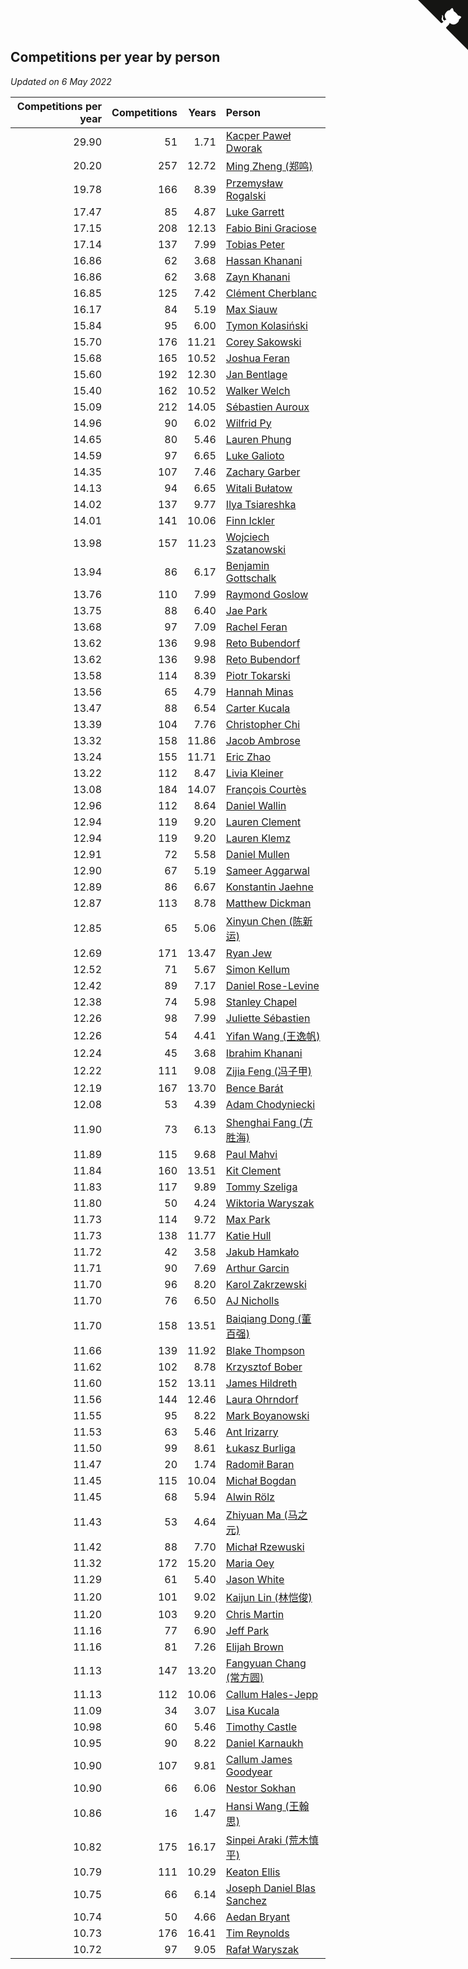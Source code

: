 ## Competitions per year by person

*Updated on  6 May 2022*

| Competitions per year | Competitions | Years | Person |
| ---: | ---: | ---: | :--- |
| 29.90 | 51 | 1.71 | [Kacper Paweł Dworak](https://www.worldcubeassociation.org/persons/2020DWOR01) |
| 20.20 | 257 | 12.72 | [Ming Zheng (郑鸣)](https://www.worldcubeassociation.org/persons/2009ZHEN11) |
| 19.78 | 166 | 8.39 | [Przemysław Rogalski](https://www.worldcubeassociation.org/persons/2013ROGA02) |
| 17.47 | 85 | 4.87 | [Luke Garrett](https://www.worldcubeassociation.org/persons/2017GARR05) |
| 17.15 | 208 | 12.13 | [Fabio Bini Graciose](https://www.worldcubeassociation.org/persons/2010GRAC02) |
| 17.14 | 137 | 7.99 | [Tobias Peter](https://www.worldcubeassociation.org/persons/2014PETE03) |
| 16.86 | 62 | 3.68 | [Hassan Khanani](https://www.worldcubeassociation.org/persons/2018KHAN26) |
| 16.86 | 62 | 3.68 | [Zayn Khanani](https://www.worldcubeassociation.org/persons/2018KHAN28) |
| 16.85 | 125 | 7.42 | [Clément Cherblanc](https://www.worldcubeassociation.org/persons/2014CHER05) |
| 16.17 | 84 | 5.19 | [Max Siauw](https://www.worldcubeassociation.org/persons/2017SIAU02) |
| 15.84 | 95 | 6.00 | [Tymon Kolasiński](https://www.worldcubeassociation.org/persons/2016KOLA02) |
| 15.70 | 176 | 11.21 | [Corey Sakowski](https://www.worldcubeassociation.org/persons/2011SAKO01) |
| 15.68 | 165 | 10.52 | [Joshua Feran](https://www.worldcubeassociation.org/persons/2011FERA01) |
| 15.60 | 192 | 12.30 | [Jan Bentlage](https://www.worldcubeassociation.org/persons/2010BENT01) |
| 15.40 | 162 | 10.52 | [Walker Welch](https://www.worldcubeassociation.org/persons/2011WELC01) |
| 15.09 | 212 | 14.05 | [Sébastien Auroux](https://www.worldcubeassociation.org/persons/2008AURO01) |
| 14.96 | 90 | 6.02 | [Wilfrid Py](https://www.worldcubeassociation.org/persons/2016PYWI01) |
| 14.65 | 80 | 5.46 | [Lauren Phung](https://www.worldcubeassociation.org/persons/2016PHUN02) |
| 14.59 | 97 | 6.65 | [Luke Galioto](https://www.worldcubeassociation.org/persons/2015GALI02) |
| 14.35 | 107 | 7.46 | [Zachary Garber](https://www.worldcubeassociation.org/persons/2014GARB01) |
| 14.13 | 94 | 6.65 | [Witali Bułatow](https://www.worldcubeassociation.org/persons/2015BUAT01) |
| 14.02 | 137 | 9.77 | [Ilya Tsiareshka](https://www.worldcubeassociation.org/persons/2012TERE01) |
| 14.01 | 141 | 10.06 | [Finn Ickler](https://www.worldcubeassociation.org/persons/2012ICKL01) |
| 13.98 | 157 | 11.23 | [Wojciech Szatanowski](https://www.worldcubeassociation.org/persons/2011SZAT01) |
| 13.94 | 86 | 6.17 | [Benjamin Gottschalk](https://www.worldcubeassociation.org/persons/2016GOTT01) |
| 13.76 | 110 | 7.99 | [Raymond Goslow](https://www.worldcubeassociation.org/persons/2014GOSL01) |
| 13.75 | 88 | 6.40 | [Jae Park](https://www.worldcubeassociation.org/persons/2015PARK24) |
| 13.68 | 97 | 7.09 | [Rachel Feran](https://www.worldcubeassociation.org/persons/2015FERA01) |
| 13.62 | 136 | 9.98 | [Reto Bubendorf](https://www.worldcubeassociation.org/persons/2012BUBE01) |
| 13.62 | 136 | 9.98 | [Reto Bubendorf](https://www.worldcubeassociation.org/persons/2012BUBE01) |
| 13.58 | 114 | 8.39 | [Piotr Tokarski](https://www.worldcubeassociation.org/persons/2013TOKA01) |
| 13.56 | 65 | 4.79 | [Hannah Minas](https://www.worldcubeassociation.org/persons/2017MINA04) |
| 13.47 | 88 | 6.54 | [Carter Kucala](https://www.worldcubeassociation.org/persons/2015KUCA01) |
| 13.39 | 104 | 7.76 | [Christopher Chi](https://www.worldcubeassociation.org/persons/2014CHIC01) |
| 13.32 | 158 | 11.86 | [Jacob Ambrose](https://www.worldcubeassociation.org/persons/2010AMBR01) |
| 13.24 | 155 | 11.71 | [Eric Zhao](https://www.worldcubeassociation.org/persons/2010ZHAO19) |
| 13.22 | 112 | 8.47 | [Livia Kleiner](https://www.worldcubeassociation.org/persons/2013KLEI03) |
| 13.08 | 184 | 14.07 | [François Courtès](https://www.worldcubeassociation.org/persons/2008COUR01) |
| 12.96 | 112 | 8.64 | [Daniel Wallin](https://www.worldcubeassociation.org/persons/2013WALL03) |
| 12.94 | 119 | 9.20 | [Lauren Clement](https://www.worldcubeassociation.org/persons/2013KLEM01) |
| 12.94 | 119 | 9.20 | [Lauren Klemz](https://www.worldcubeassociation.org/persons/2013KLEM01) |
| 12.91 | 72 | 5.58 | [Daniel Mullen](https://www.worldcubeassociation.org/persons/2016MULL04) |
| 12.90 | 67 | 5.19 | [Sameer Aggarwal](https://www.worldcubeassociation.org/persons/2017AGGA01) |
| 12.89 | 86 | 6.67 | [Konstantin Jaehne](https://www.worldcubeassociation.org/persons/2015JAEH01) |
| 12.87 | 113 | 8.78 | [Matthew Dickman](https://www.worldcubeassociation.org/persons/2013DICK01) |
| 12.85 | 65 | 5.06 | [Xinyun Chen (陈新运)](https://www.worldcubeassociation.org/persons/2017CHEN36) |
| 12.69 | 171 | 13.47 | [Ryan Jew](https://www.worldcubeassociation.org/persons/2008JEWR01) |
| 12.52 | 71 | 5.67 | [Simon Kellum](https://www.worldcubeassociation.org/persons/2016KELL12) |
| 12.42 | 89 | 7.17 | [Daniel Rose-Levine](https://www.worldcubeassociation.org/persons/2015ROSE01) |
| 12.38 | 74 | 5.98 | [Stanley Chapel](https://www.worldcubeassociation.org/persons/2016CHAP04) |
| 12.26 | 98 | 7.99 | [Juliette Sébastien](https://www.worldcubeassociation.org/persons/2014SEBA01) |
| 12.26 | 54 | 4.41 | [Yifan Wang (王逸帆)](https://www.worldcubeassociation.org/persons/2017WANY29) |
| 12.24 | 45 | 3.68 | [Ibrahim Khanani](https://www.worldcubeassociation.org/persons/2018KHAN27) |
| 12.22 | 111 | 9.08 | [Zijia Feng (冯子甲)](https://www.worldcubeassociation.org/persons/2013FENG02) |
| 12.19 | 167 | 13.70 | [Bence Barát](https://www.worldcubeassociation.org/persons/2008BARA01) |
| 12.08 | 53 | 4.39 | [Adam Chodyniecki](https://www.worldcubeassociation.org/persons/2017CHOD02) |
| 11.90 | 73 | 6.13 | [Shenghai Fang (方胜海)](https://www.worldcubeassociation.org/persons/2016FANG01) |
| 11.89 | 115 | 9.68 | [Paul Mahvi](https://www.worldcubeassociation.org/persons/2012MAHV01) |
| 11.84 | 160 | 13.51 | [Kit Clement](https://www.worldcubeassociation.org/persons/2008CLEM01) |
| 11.83 | 117 | 9.89 | [Tommy Szeliga](https://www.worldcubeassociation.org/persons/2012SZEL01) |
| 11.80 | 50 | 4.24 | [Wiktoria Waryszak](https://www.worldcubeassociation.org/persons/2018WARY01) |
| 11.73 | 114 | 9.72 | [Max Park](https://www.worldcubeassociation.org/persons/2012PARK03) |
| 11.73 | 138 | 11.77 | [Katie Hull](https://www.worldcubeassociation.org/persons/2010HULL01) |
| 11.72 | 42 | 3.58 | [Jakub Hamkało](https://www.worldcubeassociation.org/persons/2018HAMK01) |
| 11.71 | 90 | 7.69 | [Arthur Garcin](https://www.worldcubeassociation.org/persons/2014GARC27) |
| 11.70 | 96 | 8.20 | [Karol Zakrzewski](https://www.worldcubeassociation.org/persons/2014ZAKR01) |
| 11.70 | 76 | 6.50 | [AJ Nicholls](https://www.worldcubeassociation.org/persons/2015NICH04) |
| 11.70 | 158 | 13.51 | [Baiqiang Dong (董百强)](https://www.worldcubeassociation.org/persons/2008DONG06) |
| 11.66 | 139 | 11.92 | [Blake Thompson](https://www.worldcubeassociation.org/persons/2010THOM03) |
| 11.62 | 102 | 8.78 | [Krzysztof Bober](https://www.worldcubeassociation.org/persons/2013BOBE01) |
| 11.60 | 152 | 13.11 | [James Hildreth](https://www.worldcubeassociation.org/persons/2009HILD01) |
| 11.56 | 144 | 12.46 | [Laura Ohrndorf](https://www.worldcubeassociation.org/persons/2009OHRN01) |
| 11.55 | 95 | 8.22 | [Mark Boyanowski](https://www.worldcubeassociation.org/persons/2014BOYA01) |
| 11.53 | 63 | 5.46 | [Ant Irizarry](https://www.worldcubeassociation.org/persons/2016IRIZ02) |
| 11.50 | 99 | 8.61 | [Łukasz Burliga](https://www.worldcubeassociation.org/persons/2013BURL01) |
| 11.47 | 20 | 1.74 | [Radomił Baran](https://www.worldcubeassociation.org/persons/2020BARA02) |
| 11.45 | 115 | 10.04 | [Michał Bogdan](https://www.worldcubeassociation.org/persons/2012BOGD01) |
| 11.45 | 68 | 5.94 | [Alwin Rölz](https://www.worldcubeassociation.org/persons/2016ROLZ01) |
| 11.43 | 53 | 4.64 | [Zhiyuan Ma (马之元)](https://www.worldcubeassociation.org/persons/2017MAZH04) |
| 11.42 | 88 | 7.70 | [Michał Rzewuski](https://www.worldcubeassociation.org/persons/2014RZEW01) |
| 11.32 | 172 | 15.20 | [Maria Oey](https://www.worldcubeassociation.org/persons/2007OEYM01) |
| 11.29 | 61 | 5.40 | [Jason White](https://www.worldcubeassociation.org/persons/2016WHIT16) |
| 11.20 | 101 | 9.02 | [Kaijun Lin (林恺俊)](https://www.worldcubeassociation.org/persons/2013LINK01) |
| 11.20 | 103 | 9.20 | [Chris Martin](https://www.worldcubeassociation.org/persons/2013MART03) |
| 11.16 | 77 | 6.90 | [Jeff Park](https://www.worldcubeassociation.org/persons/2015PARK08) |
| 11.16 | 81 | 7.26 | [Elijah Brown](https://www.worldcubeassociation.org/persons/2015BROW03) |
| 11.13 | 147 | 13.20 | [Fangyuan Chang (常方圆)](https://www.worldcubeassociation.org/persons/2009CHAN04) |
| 11.13 | 112 | 10.06 | [Callum Hales-Jepp](https://www.worldcubeassociation.org/persons/2012HALE01) |
| 11.09 | 34 | 3.07 | [Lisa Kucala](https://www.worldcubeassociation.org/persons/2019KUCA01) |
| 10.98 | 60 | 5.46 | [Timothy Castle](https://www.worldcubeassociation.org/persons/2016CAST48) |
| 10.95 | 90 | 8.22 | [Daniel Karnaukh](https://www.worldcubeassociation.org/persons/2014KARN02) |
| 10.90 | 107 | 9.81 | [Callum James Goodyear](https://www.worldcubeassociation.org/persons/2012GOOD02) |
| 10.90 | 66 | 6.06 | [Nestor Sokhan](https://www.worldcubeassociation.org/persons/2016SOKH01) |
| 10.86 | 16 | 1.47 | [Hansi Wang (王翰思)](https://www.worldcubeassociation.org/persons/2020WANG19) |
| 10.82 | 175 | 16.17 | [Sinpei Araki (荒木慎平)](https://www.worldcubeassociation.org/persons/2006ARAK01) |
| 10.79 | 111 | 10.29 | [Keaton Ellis](https://www.worldcubeassociation.org/persons/2012ELLI01) |
| 10.75 | 66 | 6.14 | [Joseph Daniel Blas Sanchez](https://www.worldcubeassociation.org/persons/2016SANC08) |
| 10.74 | 50 | 4.66 | [Aedan Bryant](https://www.worldcubeassociation.org/persons/2017BRYA06) |
| 10.73 | 176 | 16.41 | [Tim Reynolds](https://www.worldcubeassociation.org/persons/2005REYN01) |
| 10.72 | 97 | 9.05 | [Rafał Waryszak](https://www.worldcubeassociation.org/persons/2013WARY01) |


<a href="https://github.com/JustinTimeCuber/wca_statistics" class="github-corner" aria-label="View source on Github"><svg width="80" height="80" viewBox="0 0 250 250" style="fill:#151513; color:#fff; position: absolute; top: 0; border: 0; right: 0;" aria-hidden="true"><path d="M0,0 L115,115 L130,115 L142,142 L250,250 L250,0 Z"></path><path d="M128.3,109.0 C113.8,99.7 119.0,89.6 119.0,89.6 C122.0,82.7 120.5,78.6 120.5,78.6 C119.2,72.0 123.4,76.3 123.4,76.3 C127.3,80.9 125.5,87.3 125.5,87.3 C122.9,97.6 130.6,101.9 134.4,103.2" fill="currentColor" style="transform-origin: 130px 106px;" class="octo-arm"></path><path d="M115.0,115.0 C114.9,115.1 118.7,116.5 119.8,115.4 L133.7,101.6 C136.9,99.2 139.9,98.4 142.2,98.6 C133.8,88.0 127.5,74.4 143.8,58.0 C148.5,53.4 154.0,51.2 159.7,51.0 C160.3,49.4 163.2,43.6 171.4,40.1 C171.4,40.1 176.1,42.5 178.8,56.2 C183.1,58.6 187.2,61.8 190.9,65.4 C194.5,69.0 197.7,73.2 200.1,77.6 C213.8,80.2 216.3,84.9 216.3,84.9 C212.7,93.1 206.9,96.0 205.4,96.6 C205.1,102.4 203.0,107.8 198.3,112.5 C181.9,128.9 168.3,122.5 157.7,114.1 C157.9,116.9 156.7,120.9 152.7,124.9 L141.0,136.5 C139.8,137.7 141.6,141.9 141.8,141.8 Z" fill="currentColor" class="octo-body"></path></svg></a><style>.github-corner:hover .octo-arm{animation:octocat-wave 560ms ease-in-out}@keyframes octocat-wave{0%,100%{transform:rotate(0)}20%,60%{transform:rotate(-25deg)}40%,80%{transform:rotate(10deg)}}@media (max-width:500px){.github-corner:hover .octo-arm{animation:none}.github-corner .octo-arm{animation:octocat-wave 560ms ease-in-out}}</style>

